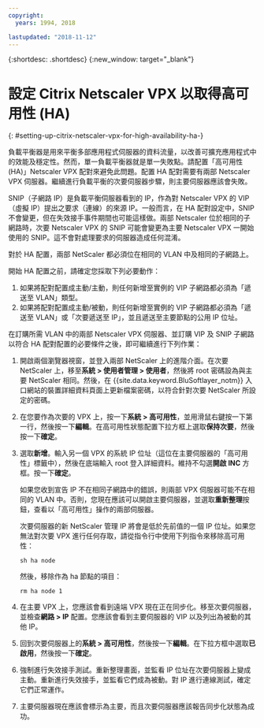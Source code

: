 ```yaml
---
copyright:
  years: 1994, 2018

lastupdated: "2018-11-12"
---
```


{:shortdesc: .shortdesc}
{:new_window: target="_blank"}

# 設定 Citrix Netscaler VPX 以取得高可用性 (HA)
{: #setting-up-citrix-netscaler-vpx-for-high-availability-ha-}

負載平衡器是用來平衡多部應用程式伺服器的資料流量，以改善可擴充應用程式中的效能及穩定性。然而，單一負載平衡器就是單一失敗點。請配置「高可用性 (HA)」Netscaler VPX 配對來避免此問題。配置 HA 配對需要有兩部 Netscaler VPX 伺服器。繼續進行負載平衡的次要伺服器步驟，則主要伺服器應該會失敗。 

SNIP（子網路 IP）是負載平衡伺服器看到的 IP，作為對 Netscaler VPX 的 VIP（虛擬 IP）提出之要求（連線）的來源 IP。一般而言，在 HA 配對設定中，SNIP 不會變更，但在失效接手事件期間也可能這樣做。兩部 Netscaler 位於相同的子網路時，次要 Netscaler VPX 的 SNIP 可能會變更為主要 Netscaler VPX 一開始使用的 SNIP。這不會對處理要求的伺服器造成任何混淆。

對於 HA 配置，兩部 NetScaler 都必須位在相同的 VLAN 中及相同的子網路上。

開始 HA 配置之前，請確定您採取下列必要動作：

1. 如果將配對配置成主動/主動，則任何新增至實例的 VIP 子網路都必須為「遞送至 VLAN」類型。
2. 如果將配對配置成主動/被動，則任何新增至實例的 VIP 子網路都必須為「遞送至 VLAN」或「次要遞送至 IP」，並且遞送至主要節點的公用 IP 位址。

在訂購所需 VLAN 中的兩部 Netscaler VPX 伺服器、並訂購 VIP 及 SNIP 子網路以符合 HA 配對配置的必要條件之後，即可繼續進行下列作業：

1. 開啟兩個瀏覽器視窗，並登入兩部 NetScaler 上的進階介面。在次要 NetScaler 上，移至**系統 > 使用者管理 > 使用者**，然後將 root 密碼設為與主要 NetScaler 相同。然後，在 {{site.data.keyword.BluSoftlayer_notm}} 入口網站的裝置詳細資料頁面上更新檔案密碼，以符合針對次要 NetScaler 所設定的密碼。

2. 在您要作為次要的 VPX 上，按一下**系統 > 高可用性**，並用滑鼠右鍵按一下第一行，然後按一下**編輯**。在高可用性狀態配置下拉方框上選取**保持次要**，然後按一下**確定**。

3. 選取**新增**。輸入另一個 VPX 的系統 IP 位址（這位在主要伺服器的「高可用性」標籤中），然後在底端輸入 root 登入詳細資料。維持不勾選**開啟 INC** 方框。按一下**確定**。 
	
	如果您收到宣告 IP 不在相同子網路中的錯誤，則兩部 VPX 伺服器可能不在相同的 VLAN 中。否則，您現在應該可以開啟主要伺服器，並選取**重新整理**按鈕，查看以「高可用性」操作的兩部伺服器。 

	次要伺服器的新 NetScaler 管理 IP 將會是低於先前值的一個 IP 位址。如果您無法對次要 VPX 進行任何存取，請從指令行中使用下列指令來移除高可用性：

	`sh ha node`

	然後，移除作為 ha 節點的項目：
	
	`rm ha node 1`

4. 在主要 VPX 上，您應該會看到遠端 VPX 現在正在同步化。移至次要伺服器，並檢查**網路 > IP** 配置。您應該會看到主要伺服器的 VIP 以及列出為被動的其他 IP。

6. 回到次要伺服器上的**系統 > 高可用性**，然後按一下**編輯**。在下拉方框中選取**已啟用**，然後按一下**確定**。

7. 強制進行失效接手測試。重新整理畫面，並監看 IP 位址在次要伺服器上變成主動。重新進行失效接手，並監看它們成為被動。對 IP 進行連線測試，確定它們正常運作。

8. 主要伺服器現在應該會標示為主要，而且次要伺服器應該報告同步化狀態為成功。
